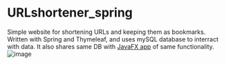 # URLshortener_spring
Simple website for shortening URLs and keeping them as bookmarks.
Written with Spring and Thymeleaf, and uses mySQL database to interract with data. It also shares same DB with [JavaFX app](https://github.com/verteletskiyv/URLshortener_FX) of same functionality.
![image](https://user-images.githubusercontent.com/104847360/175516775-ebd40720-75fc-49c0-96a1-7f83ec33b58b.png)

